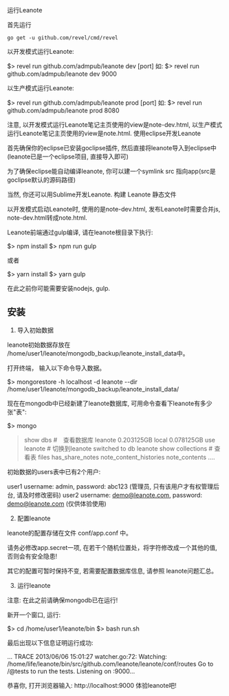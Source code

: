 运行Leanote

首先运行
```
go get -u github.com/revel/cmd/revel
```

以开发模式运行Leanote:

$> revel run github.com/admpub/leanote dev [port]
如:
$> revel run github.com/admpub/leanote dev 9000

以生产模式运行Leanote:

$> revel run github.com/admpub/leanote prod [port]
如:
$> revel run github.com/admpub/leanote prod 8080

注意, 以开发模式运行Leanote笔记主页使用的view是note-dev.html, 以生产模式运行Leanote笔记主页使用的view是note.html.
使用eclipse开发Leanote

首先确保你的eclipse已安装goclipse插件, 然后直接将leanote导入到eclipse中(leanote已是一个eclipse项目, 直接导入即可)

为了确保eclipse能自动编译leanote, 你可以建一个symlink src 指向app(src是goclipse默认的源码路径)

当然, 你还可以用Sublime开发Leanote.
构建 Leanote 静态文件

以开发模式启动Leanote时, 使用的是note-dev.html, 发布Leanote时需要合并js, note-dev.html转成note.html.

Leanote前端通过gulp编译, 请在leanote根目录下执行:

$> npm install
$> npm run gulp

或者

$> yarn install
$> yarn gulp

在此之前你可能需要安装nodejs, gulp.

## 安装

1. 导入初始数据

leanote初始数据存放在 /home/user1/leanote/mongodb_backup/leanote_install_data中。

打开终端， 输入以下命令导入数据。

$> mongorestore -h localhost -d leanote --dir /home/user1/leanote/mongodb_backup/leanote_install_data/

现在在mongodb中已经新建了leanote数据库, 可用命令查看下leanote有多少张"表":

$> mongo
> show dbs #　查看数据库
leanote	0.203125GB
local	0.078125GB
> use leanote # 切换到leanote
switched to db leanote
> show collections # 查看表
files
has_share_notes
note_content_histories
note_contents
....

初始数据的users表中已有2个用户:

user1 username: admin, password: abc123 (管理员, 只有该用户才有权管理后台, 请及时修改密码)
user2 username: demo@leanote.com, password: demo@leanote.com (仅供体验使用)

2. 配置leanote

leanote的配置存储在文件 conf/app.conf 中。

请务必修改app.secret一项, 在若干个随机位置处，将字符修改成一个其他的值, 否则会有安全隐患!

其它的配置可暂时保持不变, 若需要配置数据库信息, 请参照 leanote问题汇总。

3. 运行leanote

注意: 在此之前请确保mongodb已在运行!

新开一个窗口, 运行:

$> cd /home/user1/leanote/bin
$> bash run.sh

最后出现以下信息证明运行成功:

...
TRACE 2013/06/06 15:01:27 watcher.go:72: Watching: /home/life/leanote/bin/src/github.com/leanote/leanote/conf/routes
Go to /@tests to run the tests.
Listening on :9000...

恭喜你, 打开浏览器输入: http://localhost:9000 体验leanote吧!